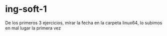 # ing-soft-1
De los primeros 3 ejercicios, mirar la fecha en la carpeta linux64, lo subimos en mal lugar la primera vez
